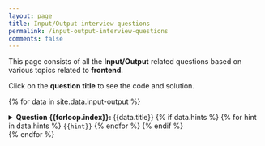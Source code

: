```yaml
---
layout: page 
title: Input/Output interview questions 
permalink: /input-output-interview-questions 
comments: false
---
```


This page consists of all the **Input/Output** related questions based on various topics related to **frontend**.

Click on the **question title** to see the code and solution.

{% for data in site.data.input-output %}
<details markdown="1">
<summary><b>Question {{forloop.index}}: </b>{{data.title}}
{% if data.hints %}
<span> 
{% for hint in data.hints %}
<code class="io-tags">{{hint}}</code>
{% endfor %}
</span>
{% endif %}
</summary>
{% if data.type == 'js' %}
```js
{{data.code}}
```
{% endif %}

{% if data.type == 'css' %}
```htmlcss
{{data.code}}
```
{% endif %}

<div>
{% if data.solution %}
<a href="{{data.solution}}" target="_blank">Solution {{forloop.index}} here</a>
{% endif %}
{% if data.video %}
<span> | </span>
<a href="{{data.video}}" target="_blank">Video explaination</a>
{% endif %}
</div>

</details>
{% endfor %}









